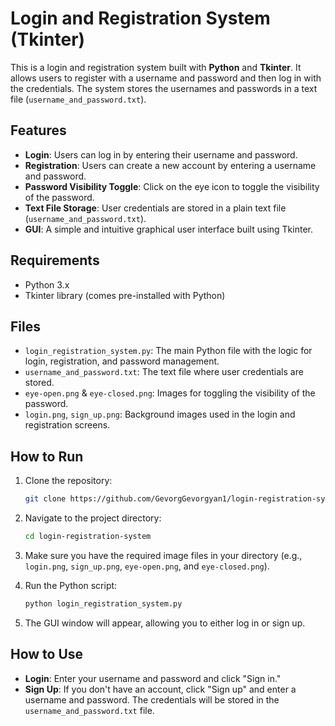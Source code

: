 # Login and Registration System (Tkinter)

This is a login and registration system built with **Python** and **Tkinter**. It allows users to register with a username and password and then log in with the credentials. The system stores the usernames and passwords in a text file (`username_and_password.txt`).

## Features

- **Login**: Users can log in by entering their username and password.
- **Registration**: Users can create a new account by entering a username and password.
- **Password Visibility Toggle**: Click on the eye icon to toggle the visibility of the password.
- **Text File Storage**: User credentials are stored in a plain text file (`username_and_password.txt`).
- **GUI**: A simple and intuitive graphical user interface built using Tkinter.

## Requirements

- Python 3.x
- Tkinter library (comes pre-installed with Python)

## Files

- `login_registration_system.py`: The main Python file with the logic for login, registration, and password management.
- `username_and_password.txt`: The text file where user credentials are stored.
- `eye-open.png` & `eye-closed.png`: Images for toggling the visibility of the password.
- `login.png`, `sign_up.png`: Background images used in the login and registration screens.

## How to Run

1. Clone the repository:

    ```bash
    git clone https://github.com/GevorgGevorgyan1/login-registration-system.git
    ```

2. Navigate to the project directory:

    ```bash
    cd login-registration-system
    ```

3. Make sure you have the required image files in your directory (e.g., `login.png`, `sign_up.png`, `eye-open.png`, and `eye-closed.png`).

4. Run the Python script:

    ```bash
    python login_registration_system.py
    ```

5. The GUI window will appear, allowing you to either log in or sign up.

## How to Use

- **Login**: Enter your username and password and click "Sign in."
- **Sign Up**: If you don't have an account, click "Sign up" and enter a username and password. The credentials will be stored in the `username_and_password.txt` file.
